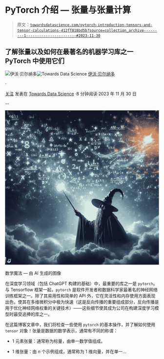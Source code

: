 # PyTorch 介绍 — 张量与张量计算

> 原文：[`towardsdatascience.com/pytorch-introduction-tensors-and-tensor-calculations-412ff818bd5b?source=collection_archive---------1-----------------------#2023-11-30`](https://towardsdatascience.com/pytorch-introduction-tensors-and-tensor-calculations-412ff818bd5b?source=collection_archive---------1-----------------------#2023-11-30)

## 了解张量以及如何在最著名的机器学习库之一 PyTorch 中使用它们

[](https://ivopbernardo.medium.com/?source=post_page-----412ff818bd5b--------------------------------)![伊沃·贝尔纳多](https://ivopbernardo.medium.com/?source=post_page-----412ff818bd5b--------------------------------)[](https://towardsdatascience.com/?source=post_page-----412ff818bd5b--------------------------------)![Towards Data Science](https://towardsdatascience.com/?source=post_page-----412ff818bd5b--------------------------------) [伊沃·贝尔纳多](https://ivopbernardo.medium.com/?source=post_page-----412ff818bd5b--------------------------------)

·

[关注](https://medium.com/m/signin?actionUrl=https%3A%2F%2Fmedium.com%2F_%2Fsubscribe%2Fuser%2F74eec53531c0&operation=register&redirect=https%3A%2F%2Ftowardsdatascience.com%2Fpytorch-introduction-tensors-and-tensor-calculations-412ff818bd5b&user=Ivo+Bernardo&userId=74eec53531c0&source=post_page-74eec53531c0----412ff818bd5b---------------------post_header-----------) 发表在 [Towards Data Science](https://towardsdatascience.com/?source=post_page-----412ff818bd5b--------------------------------) ·8 分钟阅读·2023 年 11 月 30 日[](https://medium.com/m/signin?actionUrl=https%3A%2F%2Fmedium.com%2F_%2Fvote%2Ftowards-data-science%2F412ff818bd5b&operation=register&redirect=https%3A%2F%2Ftowardsdatascience.com%2Fpytorch-introduction-tensors-and-tensor-calculations-412ff818bd5b&user=Ivo+Bernardo&userId=74eec53531c0&source=-----412ff818bd5b---------------------clap_footer-----------)

--

[](https://medium.com/m/signin?actionUrl=https%3A%2F%2Fmedium.com%2F_%2Fbookmark%2Fp%2F412ff818bd5b&operation=register&redirect=https%3A%2F%2Ftowardsdatascience.com%2Fpytorch-introduction-tensors-and-tensor-calculations-412ff818bd5b&source=-----412ff818bd5b---------------------bookmark_footer-----------)![](img/b8413e710aba7c20bbd31cf22008112b.png)

数学魔法 — 由 AI 生成的图像

在深度学习领域（包括 ChatGPT 构建的基础）中，最重要的库之一是 `pytorch`。与 Tensorflow 框架一起，`pytorch` 是软件开发者和数据科学家最著名的神经网络训练框架之一。除了其易用性和简单的 API 外，它在灵活性和内存使用方面表现出色，使其在多维微积分中极为快速（这是反向传播的重要组成部分，反向传播是用于优化神经网络权重的关键技术）——这些细节使其成为公司在构建深度学习模型时最受追捧的库之一。

在这篇博客文章中，我们将检查一些使用 `pytorch` 的基本操作，并了解如何使用 `tensor` 对象！张量是数据的数学表示，通常有不同的称谓：

+   1 元素张量：通常称为标量，由单一数学值组成。

+   1 维张量：由 *n* 个示例组成，通常称为 1 维向量，并在单一...
